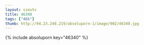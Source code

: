 ```yaml
--- 
layout: sieutv
title: 46340
tags: ["46k"]
thumb: http://94.23.248.219/absoluporn-1/image/002/46340.jpg
---
```

{% include absoluporn key="46340" %} 
